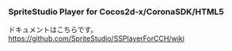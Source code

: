 ### SpriteStudio Player for Cocos2d-x/CoronaSDK/HTML5

ドキュメントはこちらです。
https://github.com/SpriteStudio/SSPlayerForCCH/wiki
